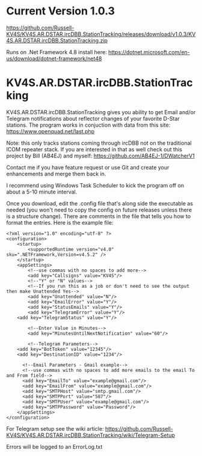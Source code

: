 # Current Version 1.0.3
https://github.com/Russell-KV4S/KV4S.AR.DSTAR.ircDBB.StationTracking/releases/download/v1.0.3/KV4S.AR.DSTAR.ircDBB.StationTracking.zip

Runs on .Net Framework 4.8 install here: https://dotnet.microsoft.com/en-us/download/dotnet-framework/net48

# KV4S.AR.DSTAR.ircDBB.StationTracking
KV4S.AR.DSTAR.ircDBB.StationTracking gives you ability to get Email and/or Telegram notifications about reflector changes of your favorite D-Star stations.
The program works in conjuction with data from this site: https://www.openquad.net/last.php

Note: this only tracks stations coming through ircDBB not on the traditional ICOM repeater stack. If you are interested in that as well check out this project by Bill (AB4EJ) and myself:
https://github.com/AB4EJ-1/DWatcherV1 

Contact me if you have feature request or use Git and create your enhancements and merge them back in.

I recommend using Windows Task Scheduler to kick the program off on about a 5-10 minute interval.

Once you download, edit the .config file that's along side the executable as needed (you won't need to copy the config on future releases unless there is a structure change). 
There are comments in the file that tells you how to format the entries. Here is the example file:
```
<?xml version="1.0" encoding="utf-8" ?>
<configuration>
    <startup> 
        <supportedRuntime version="v4.0" sku=".NETFramework,Version=v4.5.2" />
    </startup>
    <appSettings>
        <!--use commas with no spaces to add more-->
        <add key="Callsigns" value="KV4S"/>
        <!--"Y" or "N" values-->
        <!--If you run this as a job or don't need to see the output then make Unattended Yes-->
        <add key="Unattended" value="N"/>
        <add key="EmailError" value="Y"/>
        <add key="StatusEmails" value="Y"/>
        <add key="TelegramError" value="Y"/>
	<add key="TelegramStatus" value="Y"/>
        
        <!--Enter Value in Minutes-->
        <add key="MinutesUntilNextNotification" value="60"/>
        
        <!--Telegram Parameters-->
	<add key="BotToken" value="12345"/>
	<add key="DestinationID" value="1234"/>
      
      <!--Email Parameters - Gmail example-->
      <!--use commas with no spaces to add more emails to the email To and From field-->
      <add key="EmailTo" value="example@gmail.com"/>
      <add key="EmailFrom" value="example@gmail.com"/>
      <add key="SMTPHost" value="smtp.gmail.com"/>
      <add key="SMTPPort" value="587"/>
      <add key="SMTPUser" value="example@gmail.com"/>
      <add key="SMTPPassword" value="Password"/>
    </appSettings>
</configuration>

```
For Telegram setup see the wiki article: https://github.com/Russell-KV4S/KV4S.AR.DSTAR.ircDBB.StationTracking/wiki/Telegram-Setup

Errors will be logged to an ErrorLog.txt 
